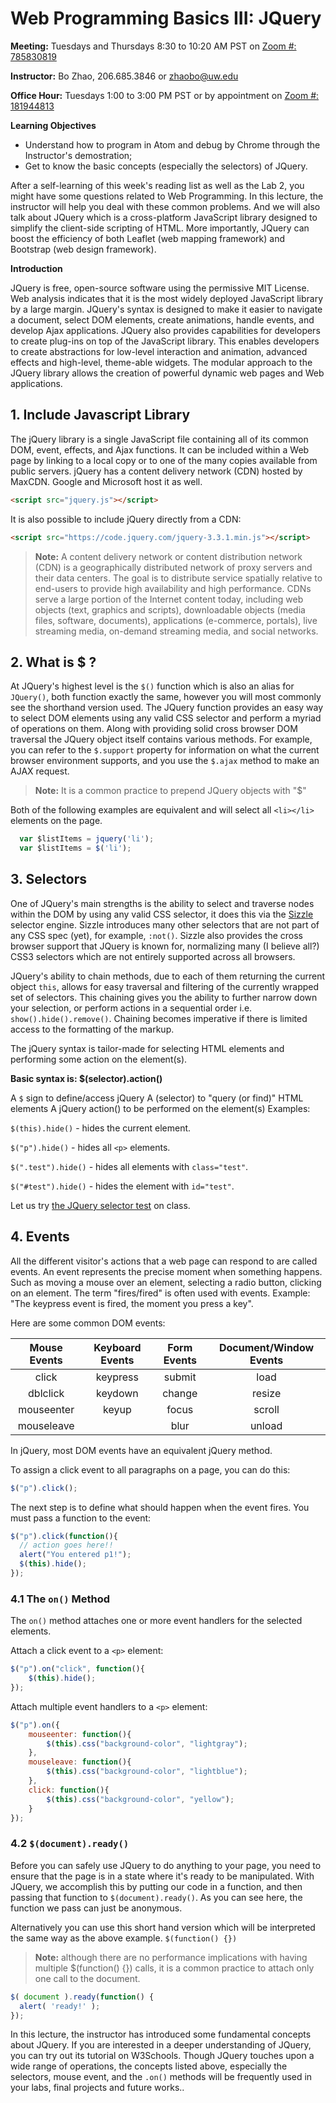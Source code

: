 # Web Programming Basics III: JQuery

**Meeting:** Tuesdays and Thursdays 8:30 to 10:20 AM PST on [Zoom #: 785830819](https://washington.zoom.us/j/785830819)

**Instructor:** Bo Zhao, 206.685.3846 or zhaobo@uw.edu

**Office Hour:** Tuesdays 1:00 to 3:00 PM PST or by appointment on [Zoom #: 181944813](https://washington.zoom.us/j/181944813)

**Learning Objectives**

- Understand how to program in Atom and debug by Chrome through the Instructor's demostration;
- Get to know the basic concepts (especially the selectors) of JQuery.

After a self-learning of this week's reading list as well as the Lab 2, you might have some questions related to Web Programming. In this lecture, the instructor will help you deal with these common problems. And we will also talk about JQuery which is a cross-platform JavaScript library designed to simplify the client-side scripting of HTML. More importantly, JQuery can boost the efficiency of both Leaflet (web mapping framework) and Bootstrap (web design framework).

**Introduction**

JQuery is free, open-source software using the permissive MIT License. Web analysis indicates that it is the most widely deployed JavaScript library by a large margin. JQuery's syntax is designed to make it easier to navigate a document, select DOM elements, create animations, handle events, and develop Ajax applications. JQuery also provides capabilities for developers to create plug-ins on top of the JavaScript library. This enables developers to create abstractions for low-level interaction and animation, advanced effects and high-level, theme-able widgets. The modular approach to the JQuery library allows the creation of powerful dynamic web pages and Web applications.


## 1\. Include Javascript Library

The jQuery library is a single JavaScript file containing all of its common DOM, event, effects, and Ajax functions. It can be included within a Web page by linking to a local copy or to one of the many copies available from public servers. jQuery has a content delivery network (CDN) hosted by MaxCDN. Google and Microsoft host it as well.

```html
<script src="jquery.js"></script>
```

It is also possible to include jQuery directly from a CDN:

```html
<script src="https://code.jquery.com/jquery-3.3.1.min.js"></script>
```

> **Note:** A content delivery network or content distribution network (CDN) is a geographically distributed network of proxy servers and their data centers. The goal is to distribute service spatially relative to end-users to provide high availability and high performance. CDNs serve a large portion of the Internet content today, including web objects (text, graphics and scripts), downloadable objects (media files, software, documents), applications (e-commerce, portals), live streaming media, on-demand streaming media, and social networks.

## 2\. What is $ ?

At JQuery's highest level is the `$()` function which is also an alias for `JQuery()`, both function exactly the same, however you will most commonly see the shorthand version used. The JQuery function provides an easy way to select DOM elements using any valid CSS selector and perform a myriad of operations on them. Along with providing solid cross browser DOM traversal the JQuery object itself contains various methods. For example, you can refer to the `$.support` property for information on what the current browser environment supports, and you use the `$.ajax` method to make an AJAX request.

> **Note:** It is a common practice to prepend JQuery objects with "$"

Both of the following examples are equivalent and will select all `<li></li>` elements on the page.

```javascript
  var $listItems = jquery('li');
  var $listItems = $('li');
```


## 3\. Selectors

One of JQuery's main strengths is the ability to select and traverse nodes within the DOM by using any valid CSS selector, it does this via the [Sizzle](https://sizzlejs.com/) selector engine. Sizzle introduces many other selectors that are not part of any CSS spec (yet), for example, `:not()`. Sizzle also provides the cross browser support that JQuery is known for, normalizing many (I believe all?) CSS3 selectors which are not entirely supported across all browsers.

JQuery's ability to chain methods, due to each of them returning the current object `this`, allows for easy traversal and filtering of the currently wrapped set of selectors. This chaining gives you the ability to further narrow down your selection, or perform actions in a sequential order i.e. `show().hide().remove()`. Chaining becomes imperative if there is limited access to the formatting of the markup.


The jQuery syntax is tailor-made for selecting HTML elements and performing some action on the element(s).

**Basic syntax is: $(selector).action()**

A `$` sign to define/access jQuery
A (selector) to "query (or find)" HTML elements
A jQuery action() to be performed on the element(s)
Examples:

`$(this).hide()` - hides the current element.

`$("p").hide()` - hides all `<p>` elements.

`$(".test").hide()` - hides all elements with `class="test"`.

`$("#test").hide()` - hides the element with `id="test"`.

Let us try [the JQuery selector test](https://www.w3schools.com/jquery/trysel.asp) on class.


## 4\. Events

All the different visitor's actions that a web page can respond to are called events. An event represents the precise moment when something happens. Such as moving a mouse over an element, selecting a radio button, clicking on an element. The term "fires/fired" is often used with events. Example: "The keypress event is fired, the moment you press a key".

Here are some common DOM events:


| Mouse Events | Keyboard Events | Form Events | Document/Window Events |
| :----------: | :-------------: | :---------: | :--------------------: |
|    click     |    keypress     |   submit    |          load          |
|   dblclick   |     keydown     |   change    |         resize         |
|  mouseenter  |      keyup      |    focus    |         scroll         |
|  mouseleave  |                 |    blur     |         unload         |


In jQuery, most DOM events have an equivalent jQuery method.

To assign a click event to all paragraphs on a page, you can do this:

```javascript
$("p").click();
```


The next step is to define what should happen when the event fires. You must pass a function to the event:

```javascript
$("p").click(function(){
  // action goes here!!
  alert("You entered p1!");
  $(this).hide();
});
```

### 4.1 The `on()` Method
The `on()` method attaches one or more event handlers for the selected elements.

Attach a click event to a `<p>` element:
```javascript
$("p").on("click", function(){
    $(this).hide();
});
```

Attach multiple event handlers to a `<p>` element:

```javascript
$("p").on({
    mouseenter: function(){
        $(this).css("background-color", "lightgray");
    },
    mouseleave: function(){
        $(this).css("background-color", "lightblue");
    },
    click: function(){
        $(this).css("background-color", "yellow");
    }
});
```

### 4.2 `$(document).ready()`

Before you can safely use JQuery to do anything to your page, you need to ensure that the page is in a state where it's ready to be manipulated. With JQuery, we accomplish this by putting our code in a function, and then passing that function to `$(document).ready()`. As you can see here, the function we pass can just be anonymous.

Alternatively you can use this short hand version which will be interpreted the same way as the above example. `$(function() {})`

>  **Note:** although there are no performance implications with having multiple $(function() {}) calls, it is a common practice to attach only one call to the document.

```javascript
$( document ).ready(function() {
  alert( 'ready!' );
});
```

In this lecture, the instructor has  introduced some fundamental concepts about JQuery. If you are interested in a deeper understanding of JQuery, you can try out its tutorial on W3Schools. Though JQuery touches upon a wide range of operations, the concepts listed above, especially the selectors, mouse event, and the `.on()` methods  will be frequently used in your labs, final projects and future works..
